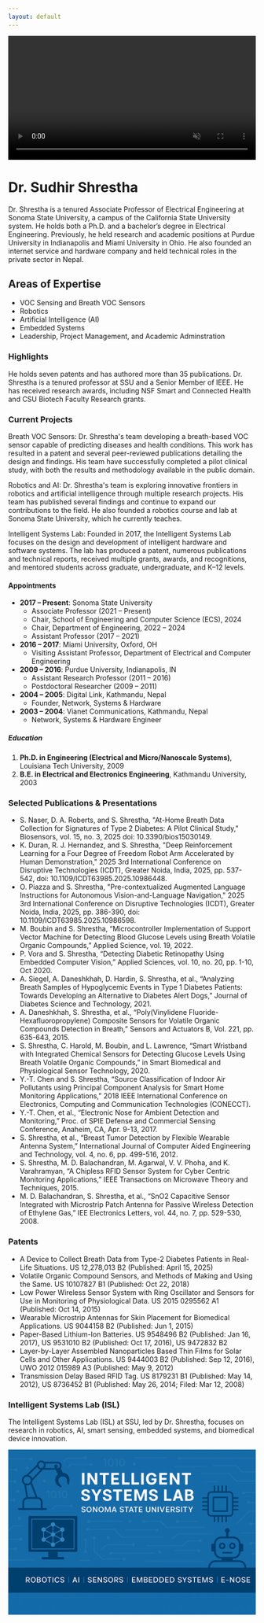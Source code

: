 ```yaml
---
layout: default
---
```


<video src="images/isl_banner_video.mp4" autoplay loop muted playsinline style="width:100%; display:block;" preload="auto"></video>

# Dr. Sudhir Shrestha

Dr. Shrestha is a tenured Associate Professor of Electrical Engineering at Sonoma State University, a campus of the California State University system. He holds both a Ph.D. and a bachelor’s degree in Electrical Engineering. Previously, he held research and academic positions at Purdue University in Indianapolis and Miami University in Ohio. He also founded an internet service and hardware company and held technical roles in the private sector in Nepal.

## Areas of Expertise

- VOC Sensing and Breath VOC Sensors
- Robotics
- Artificial Intelligence (AI)
- Embedded Systems
- Leadership, Project Management, and Academic Adminstration

### Highlights

He holds seven patents and has authored more than 35 publications. Dr. Shrestha is a tenured professor at SSU and a Senior Member of IEEE. He has received research awards, including NSF Smart and Connected Health and CSU Biotech Faculty Research grants.

### Current Projects

Breath VOC Sensors:
Dr. Shrestha's team developing a breath-based VOC sensor capable of predicting diseases and health conditions. This work has resulted in a patent and several peer-reviewed publications detailing the design and findings. His team have successfully completed a pilot clinical study, with both the results and methodology available in the public domain.

Robotics and AI:
Dr. Shrestha's team is exploring innovative frontiers in robotics and artificial intelligence through multiple research projects. His team has published several findings and continue to expand our contributions to the field. He also founded a robotics course and lab at Sonoma State University, which he currently teaches.

Intelligent Systems Lab:
Founded in 2017, the Intelligent Systems Lab focuses on the design and development of intelligent hardware and software systems. The lab has produced a patent, numerous publications and technical reports, received multiple grants, awards, and recognitions, and mentored students across graduate, undergraduate, and K–12 levels.

#### Appointments

* **2017 – Present**: Sonoma State University
    * Associate Professor (2021 – Present)
    * Chair, School of Engineering and Computer Science (ECS), 2024
    * Chair, Department of Engineering, 2022 – 2024
    * Assistant Professor (2017 – 2021)
* **2016 – 2017**: Miami University, Oxford, OH
    * Visiting Assistant Professor, Department of Electrical and Computer Engineering
* **2009 – 2016**: Purdue University, Indianapolis, IN
    * Assistant Research Professor (2011 – 2016)
    * Postdoctoral Researcher (2009 – 2011)
* **2004 – 2005**: Digital Link, Kathmandu, Nepal
    * Founder, Network, Systems & Hardware
* **2003 – 2004**: Vianet Communications, Kathmandu, Nepal
    * Network, Systems & Hardware Engineer

##### Education

1. **Ph.D. in Engineering (Electrical and Micro/Nanoscale Systems)**, Louisiana Tech University, 2009
2. **B.E. in Electrical and Electronics Engineering**, Kathmandu University, 2003

### Selected Publications & Presentations

- S. Naser, D. A. Roberts, and S. Shrestha, "At-Home Breath Data Collection for Signatures of Type 2 Diabetes: A Pilot Clinical Study," Biosensors, vol. 15, no. 3, 2025 doi: 10.3390/bios15030149.
- K. Duran, R. J. Hernandez, and S. Shrestha, "Deep Reinforcement Learning for a Four Degree of Freedom Robot Arm Accelerated by Human Demonstration," 2025 3rd International Conference on Disruptive Technologies (ICDT), Greater Noida, India, 2025, pp. 537-542, doi: 10.1109/ICDT63985.2025.10986448.
- O. Piazza and S. Shrestha, "Pre-contextualized Augmented Language Instructions for Autonomous Vision-and-Language Navigation," 2025 3rd International Conference on Disruptive Technologies (ICDT), Greater Noida, India, 2025, pp. 386-390, doi: 10.1109/ICDT63985.2025.10986598. 
- M. Boubin and S. Shrestha, “Microcontroller Implementation of Support Vector Machine for Detecting Blood Glucose Levels using Breath Volatile Organic Compounds,” Applied Science, vol. 19, 2022.
- P. Vora and S. Shrestha, “Detecting Diabetic Retinopathy Using Embedded Computer Vision,” Applied Sciences, vol. 10, no. 20, pp. 1-10, Oct 2020.
- A. Siegel, A. Daneshkhah, D. Hardin, S. Shrestha, et al., “Analyzing Breath Samples of Hypoglycemic Events in Type 1 Diabetes Patients: Towards Developing an Alternative to Diabetes Alert Dogs,” Journal of Diabetes Science and Technology, 2021.
- A. Daneshkhah, S. Shrestha, et al., “Poly(Vinylidene Fluoride-Hexafluoropropylene) Composite Sensors for Volatile Organic Compounds Detection in Breath,” Sensors and Actuators B, Vol. 221, pp. 635-643, 2015.
- S. Shrestha, C. Harold, M. Boubin, and L. Lawrence, “Smart Wristband with Integrated Chemical Sensors for Detecting Glucose Levels Using Breath Volatile Organic Compounds,” in Smart Biomedical and Physiological Sensor Technology, 2020.
- Y.-T. Chen and S. Shrestha, “Source Classification of Indoor Air Pollutants using Principal Component Analysis for Smart Home Monitoring Applications,” 2018 IEEE International Conference on Electronics, Computing and Communication Technologies (CONECCT).
- Y.-T. Chen, et al., “Electronic Nose for Ambient Detection and Monitoring,” Proc. of SPIE Defense and Commercial Sensing Conference, Anaheim, CA, Apr. 9-13, 2017.
- S. Shrestha, et al., “Breast Tumor Detection by Flexible Wearable Antenna System,” International Journal of Computer Aided Engineering and Technology, vol. 4, no. 6, pp. 499-516, 2012.
- S. Shrestha, M. D. Balachandran, M. Agarwal, V. V. Phoha, and K. Varahramyan, “A Chipless RFID Sensor System for Cyber Centric Monitoring Applications,” IEEE Transactions on Microwave Theory and Techniques, 2015.
- M. D. Balachandran, S. Shrestha, et al., “SnO2 Capacitive Sensor Integrated with Microstrip Patch Antenna for Passive Wireless Detection of Ethylene Gas,” IEE Electronics Letters, vol. 44, no. 7, pp. 529-530, 2008.

### Patents

- A Device to Collect Breath Data from Type-2 Diabetes Patients in Real-Life Situations. US 12,278,013 B2 (Published: April 15, 2025)
- Volatile Organic Compound Sensors, and Methods of Making and Using the Same. US 10107827 B1 (Published: Oct 22, 2018)
- Low Power Wireless Sensor System with Ring Oscillator and Sensors for Use in Monitoring of Physiological Data. US 2015 0295562 A1 (Published: Oct 14, 2015)
- Wearable Microstrip Antennas for Skin Placement for Biomedical Applications. US 9044158 B2 (Published: Jun 1, 2015)
- Paper-Based Lithium-Ion Batteries. US 9548496 B2 (Published: Jan 16, 2017), US 9531010 B2 (Published: Oct 17, 2016), US 9472832 B2
- Layer-by-Layer Assembled Nanoparticles Based Thin Films for Solar Cells and Other Applications. US 9444003 B2 (Published: Sep 12, 2016), UWO 2012 015989 A3 (Published: May 9, 2012)
- Transmission Delay Based RFID Tag. US 8179231 B1 (Published: May 14, 2012), US 8736452 B1 (Published: May 26, 2014; Filed: Mar 12, 2008)

### Intelligent Systems Lab (ISL)

The Intelligent Systems Lab (ISL) at SSU, led by Dr. Shrestha, focuses on research in robotics, AI, smart sensing, embedded systems, and biomedical device innovation. <!-- For more information, visit the [ISL homepage](#) (add link). -->

<!-- To display the ISL image, uncomment the following line and provide the correct path if needed -->
![ISL Lab](images/SSUISL_v2.jpg)

<!-- Example: For a large image, use the following -->
<!-- ![Branching](https://guides.github.com/activities/hello-world/branching.png) -->
